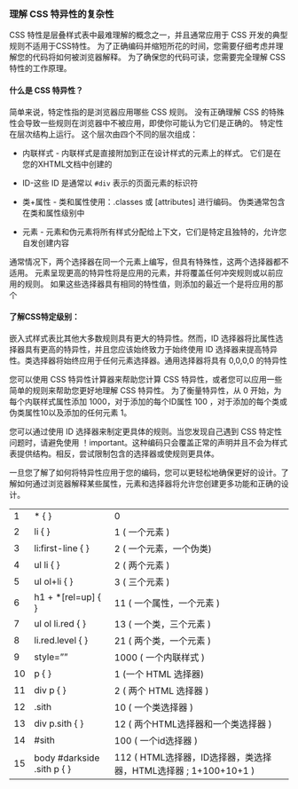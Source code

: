 ### 理解 CSS 特异性的复杂性

 CSS 特性是层叠样式表中最难理解的概念之一，并且通常应用于 CSS 开发的典型规则不适用于CSS特性。 为了正确编码并缩短所花的时间，您需要仔细考虑并理解您的代码将如何被浏览器解释。 为了确保您的代码可读，您需要完全理解 CSS 特性的工作原理。

#### 什么是 CSS 特异性？

简单来说，特定性指的是浏览器应用哪些 CSS 规则。 没有正确理解 CSS 的特殊性会导致一些规则在浏览器中不被应用，即使你可能认为它们是正确的。 特定性在层次结构上运行。 这个层次由四个不同的层次组成：

- 内联样式 - 内联样式是直接附加到正在设计样式的元素上的样式。 它们是在您的XHTML文档中创建的

- ID-这些 ID 是通常以 `#div` 表示的页面元素的标识符

- 类+属性 - 类和属性使用：.classes 或 [attributes] 进行编码。 伪类通常包含在类和属性级别中

- 元素 - 元素和伪元素将所有样式分配给上下文，它们是特定且独特的，允许您自发创建内容


通常情况下，两个选择器在同一个元素上编写，但具有特殊性，这两个选择器都不适用。 元素呈现更高的特异性将是应用的元素，并将覆盖任何冲突规则或以前应用的规则。 如果这些选择器具有相同的特性值，则添加的最近一个是将应用的那个

#### 了解CSS特定级别：

嵌入式样式表比其他大多数规则具有更大的特异性。然而，ID 选择器将比属性选择器具有更高的特异性，并且您应该始终致力于始终使用 ID 选择器来提高特异性。类选择器将始终应用于任何元素选择器。通用选择器将具有 0,0,0,0 的特异性

您可以使用 CSS 特异性计算器来帮助您计算 CSS 特异性，或者您可以应用一些简单的规则来帮助您更好地理解 CSS 特异性。 为了衡量特异性，从 0 开始，为每个内联样式属性添加 1000，对于添加的每个ID属性 100 ，对于添加的每个类或伪类属性10以及添加的任何元素 1。

您可以通过使用 ID 选择器来制定更具体的规则。当您发现自己遇到 CSS 特定性问题时，请避免使用 ！important。这种编码只会覆盖正常的声明并且不会为样式表提供结构。相反，尝试限制包含的选择器或使规则更具体。


一旦您了解了如何将特异性应用于您的编码，您可以更轻松地确保更好的设计。了解如何通过浏览器解释某些属性，元素和选择器将允许您创建更多功能和正确的设计。

<table class="table table-bordered">
<tbody>
<tr>
<td>1</td>
<td>* { }</td>
<td>0</td>
</tr>
<tr class="pdd">
<td>2</td>
<td>li { }</td>
<td>1 ( 一个元素 )</td>
</tr>
<tr>
<td>3</td>
<td>li:first-line { }</td>
<td>2 ( 一个元素，一个伪类)</td>
</tr>
<tr class="pdd">
<td>4</td>
<td>ul li { }</td>
<td>2 ( 两个元素 )</td>
</tr>
<tr>
<td>5</td>
<td>ul ol+li { }</td>
<td>3 ( 三个元素 )</td>
</tr>
<tr class="pdd">
<td>6</td>
<td>h1 + *[rel=up] { }</td>
<td>11 ( 一个属性，一个元素 )</td>
</tr>
<tr>
<td>7</td>
<td>ul ol li.red { }</td>
<td>13 ( 一个类，三个元素 )</td>
</tr>
<tr class="pdd">
<td>8</td>
<td>li.red.level { }</td>
<td>21 ( 两个类，一个元素 )</td>
</tr>
<tr>
<td>9</td>
<td>style=””</td>
<td>1000 ( 一个内联样式 )</td>
</tr>
<tr class="pdd">
<td>10</td>
<td>p { }</td>
<td>1 (一个 HTML 选择器)</td>
</tr>
<tr>
<td>11</td>
<td>div p { }</td>
<td>2 ( 两个 HTML 选择器 )</td>
</tr>
<tr class="pdd">
<td>12</td>
<td>.sith</td>
<td>10 ( 一个类选择器 )</td>
</tr>
<tr>
<td>13</td>
<td>div p.sith { }</td>
<td>12 ( 两个HTML选择器和一个类选择器 )</td>
</tr>
<tr class="pdd">
<td>14</td>
<td>#sith</td>
<td>100 ( 一个id选择器 )</td>
</tr>
<tr>
<td>15</td>
<td>body #darkside .sith p { }</td>
<td>112 ( HTML选择器，ID选择器，类选择器，HTML选择器 ; 1+100+10+1 )</td>
</tr>
</tbody>
</table>
